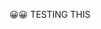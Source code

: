 <html>
<body>
    <p>😀😀 TESTING THIS</p>
   
  <script
   type="text/javascript"
   src="DateWidget.js"
></script>
</body>

</html>
